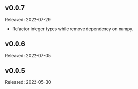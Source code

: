 ## v0.0.7
Released: 2022-07-29

- Refactor integer types while remove dependency on numpy.

## v0.0.6

Released: 2022-07-05

## v0.0.5

Released: 2022-05-30
